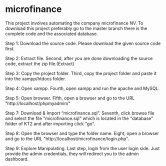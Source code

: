 # microfinance
This project involves automating the company microfinance NV. To download this project preferably go to the master branch there is the complete code and the associated database.

Step 1: Download the source code.
Please download the given source code first.

Step 2: Extract file.
Second, after you are done downloading the source code, extract the zip file.(Extract)

Step 3: Copy the project folder.
Third, copy the project folder and paste it into the xampp/htdocs folder.

Step 4: Open xampp.
Fourth, open xampp and run the apache and MySQL.

Step 5: Open browser.
Fifth, open a browser and go to the URL "http://localhost/phpmyadmin/"

Step 7: Download & Import “microfinance.sql”.
Seventh, click browse file and select the file "microfinance.sql" which is located in the "database" folder of KT2 and after importing click "go".

Step 8: Open the browser and type the folder name.
Eight, open a browser and go to the URL "http://localhost/microfinance/login.php".

Step 9: Explore Manipulating.
Last step, login from the user login side. Just provide the admin credentials, they will redirect you to the admin dashboard.
